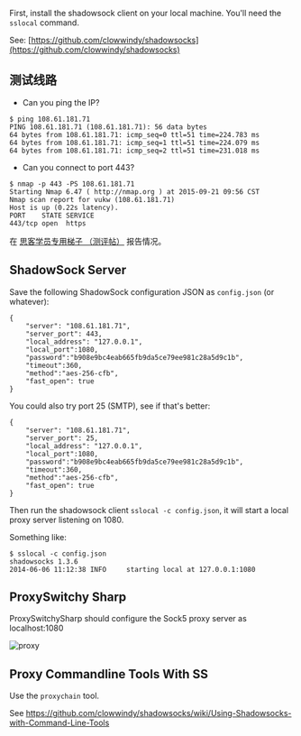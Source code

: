 First, install the shadowsock client on your local machine. You'll need the `sslocal` command.

See: [https://github.com/clowwindy/shadowsocks](https://github.com/clowwindy/shadowsocks)

## 测试线路

+ Can you ping the IP?

```
$ ping 108.61.181.71
PING 108.61.181.71 (108.61.181.71): 56 data bytes
64 bytes from 108.61.181.71: icmp_seq=0 ttl=51 time=224.783 ms
64 bytes from 108.61.181.71: icmp_seq=1 ttl=51 time=224.079 ms
64 bytes from 108.61.181.71: icmp_seq=2 ttl=51 time=231.018 ms
```

+ Can you connect to port 443?

```
$ nmap -p 443 -PS 108.61.181.71
Starting Nmap 6.47 ( http://nmap.org ) at 2015-09-21 09:56 CST
Nmap scan report for vukw (108.61.181.71)
Host is up (0.22s latency).
PORT    STATE SERVICE
443/tcp open  https
```

在 [思客学员专用梯子 （测评帖）](http://bbs.sike.io/t/topic/1225) 报告情况。

## ShadowSock Server

Save the following ShadowSock configuration JSON as `config.json` (or whatever):

```
{
    "server": "108.61.181.71",
    "server_port": 443,
    "local_address": "127.0.0.1",
    "local_port":1080,
    "password":"b908e9bc4eab665fb9da5ce79ee981c28a5d9c1b",
    "timeout":360,
    "method":"aes-256-cfb",
    "fast_open": true
}
```

You could also try port 25 (SMTP), see if that's better:

```
{
    "server": "108.61.181.71",
    "server_port": 25,
    "local_address": "127.0.0.1",
    "local_port":1080,
    "password":"b908e9bc4eab665fb9da5ce79ee981c28a5d9c1b",
    "timeout":360,
    "method":"aes-256-cfb",
    "fast_open": true
}
```

Then run the shadowsock client `sslocal -c config.json`, it will start a local proxy server listening on 1080.

Something like:

```
$ sslocal -c config.json
shadowsocks 1.3.6
2014-06-06 11:12:38 INFO     starting local at 127.0.0.1:1080
```

## ProxySwitchy Sharp

ProxySwitchySharp should configure the Sock5 proxy server as localhost:1080

![proxy](https://www.evernote.com/shard/s20/sh/89adf95a-ee50-4de0-b249-e75597a47797/151bed0c82cfb03f4b046057e44ca19c/deep/0/SwitchySharp-Options.png)

## Proxy Commandline Tools With SS

Use the `proxychain` tool.

See https://github.com/clowwindy/shadowsocks/wiki/Using-Shadowsocks-with-Command-Line-Tools